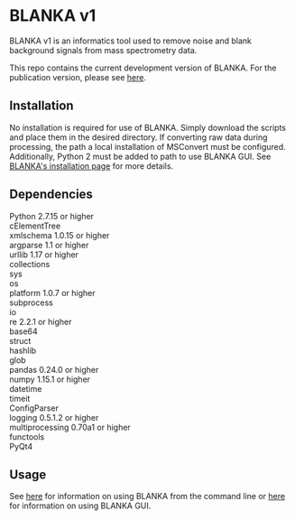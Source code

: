 # BLANKA v1

BLANKA v1 is an informatics tool used to remove noise and blank background signals from mass spectrometry data.

This repo contains the current development version of BLANKA. For the publication version, please see [here](https://github.com/gtluu/blanka).

## Installation
No installation is required for use of BLANKA. Simply download the scripts and place them in the desired directory. If converting raw data during processing, the path a local installation of MSConvert must be configured. Additionally, Python 2 must be added to path to use BLANKA GUI. See [BLANKA's installation page](https://gtluu.github.io/blanka/documentation/installation/index.html "BLANKA Installation") for more details.

## Dependencies
Python 2.7.15 or higher\
cElementTree\
xmlschema 1.0.15 or higher\
argparse 1.1 or higher\
urllib 1.17 or higher\
collections\
sys\
os\
platform 1.0.7 or higher\
subprocess\
io\
re 2.2.1 or higher\
base64\
struct\
hashlib\
glob\
pandas 0.24.0 or higher\
numpy 1.15.1 or higher\
datetime\
timeit\
ConfigParser\
logging 0.5.1.2 or higher\
multiprocessing 0.70a1 or higher\
functools\
PyQt4

## Usage
See [here](https://gtluu.github.io/blanka/documentation/command_line/index.html "BLANKA Command Line Usage") for information on using BLANKA from the command line or [here](https://gtluu.github.io/blanka/documentation/gui/index.html "BLANKA GUI Usage") for information on using BLANKA GUI.
